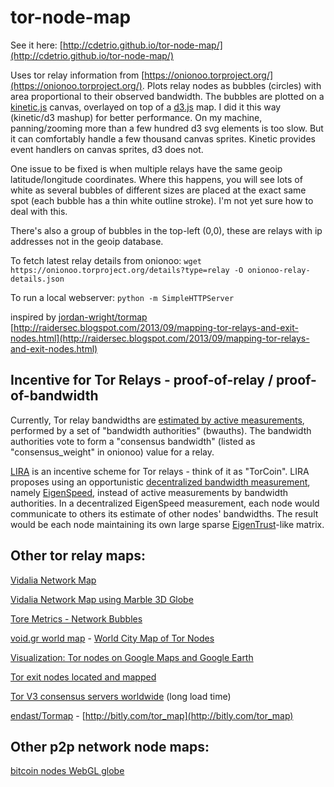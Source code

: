 tor-node-map
======

See it here: [http://cdetrio.github.io/tor-node-map/](http://cdetrio.github.io/tor-node-map/)


Uses tor relay information from [https://onionoo.torproject.org/](https://onionoo.torproject.org/). Plots relay nodes as bubbles (circles) with area proportional to their observed bandwidth. The bubbles are plotted on a [kinetic.js](http://kineticjs.com/) canvas, overlayed on top of a [d3.js](http://d3js.org/) map. I did it this way (kinetic/d3 mashup) for better performance. On my machine, panning/zooming more than a few hundred d3 svg elements is too slow. But it can comfortably handle a few thousand canvas sprites. Kinetic provides event handlers on canvas sprites, d3 does not.

One issue to be fixed is when multiple relays have the same geoip latitude/longitude coordinates. Where this happens, you will see lots of white as several bubbles of different sizes are placed at the exact same spot (each bubble has a thin white outline stroke). I'm not yet sure how to deal with this.

There's also a group of bubbles in the top-left (0,0), these are relays with ip addresses not in the geoip database.

To fetch latest relay details from onionoo: `wget https://onionoo.torproject.org/details?type=relay -O onionoo-relay-details.json`

To run a local webserver: `python -m SimpleHTTPServer`


inspired by 
[jordan-wright/tormap](https://github.com/jordan-wright/tormap)
[http://raidersec.blogspot.com/2013/09/mapping-tor-relays-and-exit-nodes.html](http://raidersec.blogspot.com/2013/09/mapping-tor-relays-and-exit-nodes.html)


Incentive for Tor Relays - proof-of-relay / proof-of-bandwidth
------
Currently, Tor relay bandwidths are [estimated by active measurements](https://blog.torproject.org/blog/lifecycle-of-a-new-relay), performed by a set of "bandwidth authorities" (bwauths). The bandwidth authorities vote to form a "consensus bandwidth" (listed as "consensus_weight" in onionoo) value for a relay.

[LIRA](http://freehaven.net/anonbib/cache/ndss13-lira.pdf) is an incentive scheme for Tor relays - think of it as "TorCoin". LIRA proposes using an opportunistic [decentralized bandwidth measurement](https://trac.torproject.org/projects/tor/ticket/5464), namely [EigenSpeed](https://www.usenix.org/legacy/event/iptps09/tech/full_papers/snader/snader.pdf), instead of active measurements by bandwidth authorities. In a decentralized EigenSpeed measurement, each node would communicate to others its estimate of other nodes' bandwidths. The result would be each node maintaining its own large sparse [EigenTrust](https://en.wikipedia.org/wiki/EigenTrust)-like matrix.


Other tor relay maps:
------
[Vidalia Network Map](https://tails.boum.org/doc/anonymous_internet/vidalia/index.en.html#index1h1)

[Vidalia Network Map using Marble 3D Globe](https://blog.torproject.org/blog/technology-preview-marble-and-vidalia020)

[Tore Metrics - Network Bubbles](https://metrics.torproject.org/bubbles.html)

[void.gr world map](https://tormap.void.gr/) - [World City Map of Tor Nodes](http://www.void.gr/kargig/blog/2012/11/27/world-city-map-of-tor-nodes/)

[Visualization: Tor nodes on Google Maps and Google Earth](http://moblog.wiredwings.com/archives/20101213/visualization-tor-nodes-on-google-maps-and-google-earth.html)

[Tor exit nodes located and mapped](http://hackertarget.com/tor-exit-node-visualization/)

[Tor V3 consensus servers worldwide](http://freehaven.net/~ioerror/) (long load time)

[endast/Tormap](https://github.com/endast/Tormap/) - [http://bitly.com/tor_map](http://bitly.com/tor_map)


Other p2p network node maps:
------
[bitcoin nodes WebGL globe](http://blockchain.info/nodes-globe)
